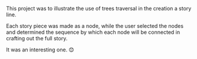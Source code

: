 This project was to illustrate the use of trees traversal in the creation a story line.

Each story piece was made as a node, while the user selected the nodes and determined the sequence by which each node will be connected in crafting out the full story.

It was an interesting one. 😊
